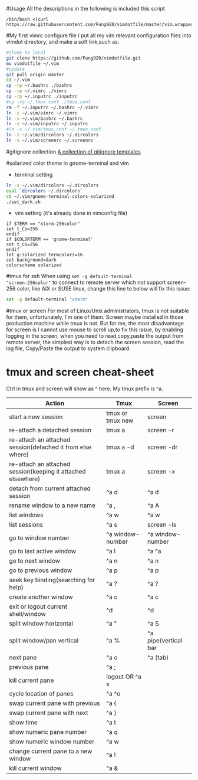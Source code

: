 #Usage
All the descriptions in the following is included this script
```
/bin/bash <(curl https://raw.githubusercontent.com/Fung920/vimdotfile/master/vim.wrapper.sh)
```

#My first vimrc configure file
I put all my vim relevant configuration files into vimdot directory, and make a soft link,such as:
```bash
#clone to local
git clone https://github.com/Fung920/vimdotfile.git
mv vimdotfile ~/.vim
#update
git pull origin master
cd ~/.vim
cp -rp ~/.bashrc ./bashrc
cp -rp ~/.vimrc ./vimrc
cp -rp ~/.inputrc ./inputrc
#cp -rp ~/.tmux.conf ./tmux.conf
rm -f ~/.inputrc ~/.bashrc ~/.vimrc
ln -s ~/.vim/vimrc ~/.vimrc
ln -s ~/.vim/bashrc ~/.bashrc
ln -s ~/.vim/inputrc ~/.inputrc
#ln -s ~/.vim/tmux.conf ~/.tmux.conf
ln -s ~/.vim/dircolors ~/.dircolors
ln -s ~/.vim/screenrc ~/.screenrc
```


#gitignore collection
[A collection of gitignore templates](https://github.com/github/gitignore)

#solarized color theme in gnome-terminal and vim
- terminal setting

```bash
ln -s ~/.vim/dircolors ~/.dircolors
eval `dircolors ~/.dircolors`
cd ~/.vim/gnome-terminal-colors-solarized
./set_dark.sh
```

- vim setting (it's  already done in vimconfig file)

```vim
if $TERM == "xterm-256color"
set t_Co=256
endif
if $COLORTERM == 'gnome-terminal'
set t_Co=256
endif
let g:solarized_termcolors=16
set background=dark
colorscheme solarized
```

#tmux for ssh 
When using <code>set -g default-terminal "screen-256color"</code> to connect to  remote server which not support screen-256 color, like AIX or SUSE linux, change this line to below will fix this issue:
```bash
set -g default-terminal "xterm"
```

#tmux or screen
For most of Linux/Unix administrators, tmux is not suitable for them, unfortunately, I'm one of them. Screen maybe installed in those production machine while tmux is not. But for me, the most disadvantage for screen is I cannot use mouse to scroll up,to fix this issue, by enabling logging in the screen, when you need to read,copy,paste the output from remote server, the simplest way is to detach the screen session, read the log file, Copy/Paste the output to system clipboard.

tmux and screen cheat-sheet
=======================================
Ctrl in tmux and screen will show as ^ here. My tmux prefix is ^a.

| Action                                                        | Tmux               | Screen                |
|---------------------------------------------------------------|--------------------|-----------------------|
| start a new session                                           | tmux or tmux new   | screen                |
| re-attach a detached session                                  | tmux a             | screen -r             |
| re-attach an attached session(detached it from else where)    | tmux a -d          | screen -dr            |
| re-attach an attached session(keeping it attached elsewhere)  | tmux a             | screen -x             |
| detach from current attached session                          | ^a d               | ^a d                  |
| rename window to a new name                                   | ^a ,               | ^a A                  |
| list windows                                                  | ^a w               | ^a w                  |
| list sessions                                                 | ^a s               | screen -ls            |
| go to  window number                                          | ^a window-number   | ^a window-number      |
| go to last active window                                      | ^a l               | ^a ^a                 |
| go to next window                                             | ^a n               | ^a n                  |
| go to previous window                                         | ^a p               | ^a p                  |
| seek key binding(searching for help)                          | ^a ?               | ^a ?                  |
| create another window                                         | ^a c               | ^a c                  |
| exit or logout current shell/window                           | ^d                 | ^d                    |
| split window horizontal                                       | ^a "               | ^a S                  |
| split window/pan vertical                                     | ^a %               | ^a pipe(vertical bar  |
| next pane                                                     | ^a o               | ^a (tab)              |
| previous pane                                                 | ^a ;               |                       |
| kill current pane                                             | logout OR ^a x     |                       |
| cycle location of panes                                       | ^a ^o              |                       |
| swap current pane with previous                               | ^a {               |                       |
| swap current pane with next                                   | ^a }               |                       |
| show time                                                     | ^a t               |                       |
| show numeric pane number                                      | ^a q               |                       |
| show numeric window number                                    | ^a w               |                       |
| change current pane to a new window                           | ^a !               |                       |
| kill current window                                           | ^a &               |                       |


